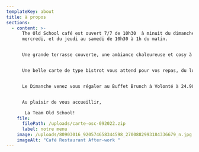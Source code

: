 ```yaml
---
templateKey: about
title: à propos
sections:
  - content: >-
      The Old School café est ouvert 7/7 de 10h30  à minuit du dimanche au
      mercredi, et du jeudi au samedi de 10h30 à 1h du matin.


      Une grande terrasse couverte, une ambiance chaleureuse et cosy à l'intérieur, on peut y boire un verre et manger une planche!


      Une belle carte de type bistrot vous attend pour vos repas, du local fait maison, mais surtout raffiné et gourmand.


      Le Dimanche venez vous régaler au Buffet Brunch à Volonté à 24.90€ pour finir le week-end en beauté , boissons chaudes et jus inclus.


      Au plaisir de vous accueillir,

       La Team Old School!
    file:
      filePath: /uploads/carte-osc-092022.zip
      label: notre menu
    image: /uploads/80903016_920574658344598_2700882993184336679_n.jpg
    imageAlt: "Café Restaurant After-work "
---
```

